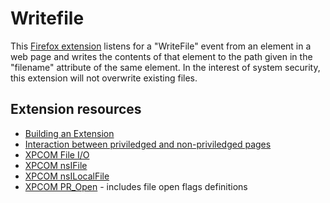 # Writefile #

This [Firefox extension](https://developer.mozilla.org/en/extensions) listens for a "WriteFile" event from an element in a web page and writes the contents of that element to the path given in the "filename" attribute of the same element. In the interest of system security, this extension will not overwrite existing files.



## Extension resources ##

* [Building an Extension](https://developer.mozilla.org/en/Building_an_Extension)
* [Interaction between priviledged and non-priviledged pages](https://developer.mozilla.org/en/Code_snippets/Interaction_between_privileged_and_non-privileged_pages)
* [XPCOM File I/O](https://developer.mozilla.org/en/Code_snippets/File_I%2f%2fO)
* [XPCOM nsIFile](https://developer.mozilla.org/en/XPCOM_Interface_Reference/nsIFile)
* [XPCOM nsILocalFile](https://developer.mozilla.org/en/XPCOM_Interface_Reference/nsILocalFile)
* [XPCOM PR_Open](https://developer.mozilla.org/en/PR_Open) - includes file open flags definitions
